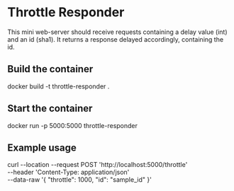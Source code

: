 # Throttle Responder
This mini web-server should receive requests containing a delay value (int) and an id (sha1).
It returns a response delayed accordingly, containing the id.

## Build the container
docker build -t throttle-responder .

## Start the container
docker run -p 5000:5000 throttle-responder

## Example usage
curl --location --request POST 'http://localhost:5000/throttle' \
--header 'Content-Type: application/json' \
--data-raw '{
    "throttle": 1000,
    "id": "sample_id"
}'
